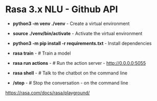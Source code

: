 # Rasa 3.x NLU - Github API

- **python3 -m venv ./venv** - Create a virtual environment
- **source ./venv/bin/activate** - Activate the virtual environment
- **python3 -m pip install -r requirements.txt** - Install dependencies

- **rasa train** - # Train a model
- **rasa run actions** - # Run the action server - http://0.0.0.0:5055
- **rasa shell** - # Talk to the chatbot on the command line
- **/stop** - # Stop the conversation - on the command line  

https://rasa.com/docs/rasa/playground/
